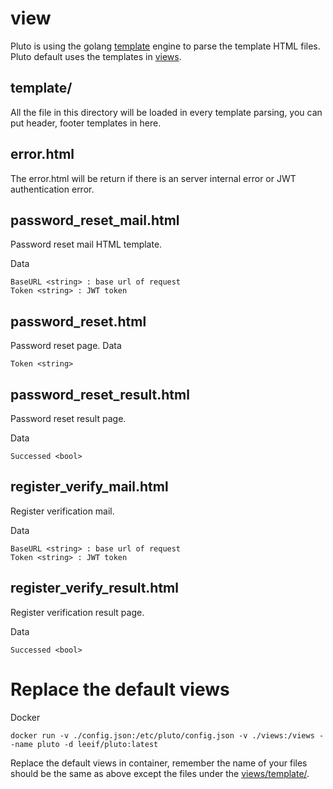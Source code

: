 # view
Pluto is using the golang [template](https://golang.org/pkg/text/template/) engine to parse the template HTML files.
Pluto default uses the templates in [views](https://github.com/leeif/pluto/blob/master/views).


## template/
All the file in this directory will be loaded in every template parsing, you can put header, footer templates in here.

## error.html
The error.html will be return if there is an server internal error or JWT authentication error.

## password_reset_mail.html
Password reset mail HTML template.

Data
```
BaseURL <string> : base url of request
Token <string> : JWT token
```
## password_reset.html
Password reset page.
Data
```
Token <string>
```

## password_reset_result.html
Password reset result page.

Data
```
Successed <bool>
```

## register_verify_mail.html
Register verification mail.

Data
```
BaseURL <string> : base url of request
Token <string> : JWT token
```

## register_verify_result.html
Register verification result page.

Data
```
Successed <bool>
```

# Replace the default views
Docker
```
docker run -v ./config.json:/etc/pluto/config.json -v ./views:/views --name pluto -d leeif/pluto:latest
```
Replace the default views in container, remember the name of your files should be the same as above except the files under the [views/template/](https://github.com/leeif/pluto/blob/master/views/template/).